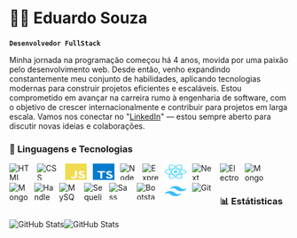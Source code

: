 # 🧑‍💻 Eduardo Souza

**`Desenvolvedor FullStack`**

Minha jornada na programação começou há 4 anos, movida por uma paixão pelo desenvolvimento web. Desde então, venho expandindo constantemente meu conjunto de habilidades, aplicando tecnologias modernas para construir projetos eficientes e escaláveis. Estou comprometido em avançar na carreira rumo à engenharia de software, com o objetivo de crescer internacionalmente e contribuir para projetos em larga escala. Vamos nos conectar no "[LinkedIn](https://www.linkedin.com/in/eduardo-souza432)" — estou sempre aberto para discutir novas ideias e colaborações.

### 🤖 Linguagens e Tecnologias

<div style="display: inline_block">
  <img
    align="left"
    alt="HTML"
    title="HTML"
    height="30"
    width="40"
    style="padding-right: 10px;"
    src="https://cdn.jsdelivr.net/gh/devicons/devicon@latest/icons/html5/html5-original.svg"
  />
  <img
    align="left"
    alt="CSS"
    title="CSS"
    height="30"
    width="40"
    style="padding-right: 10px;"
    src="https://cdn.jsdelivr.net/gh/devicons/devicon@latest/icons/css3/css3-original.svg"
  />
  <img
    align="left"
    alt="Js"
    title="Js"
    height="30"
    width="40"
    style="padding-right: 10px;"
    src="https://raw.githubusercontent.com/devicons/devicon/master/icons/javascript/javascript-plain.svg"
  />
  <img
    align="left"
    alt="Ts"
    title="Ts"
    height="30"
    width="40"
    style="padding-right: 10px;"
    src="https://raw.githubusercontent.com/devicons/devicon/master/icons/typescript/typescript-plain.svg"
  />
  <img
    align="left"
    alt="Node"
    title="Node"
    height="30"
    width="30"
    style="padding-right: 10px;"
    src="https://cdn.jsdelivr.net/gh/devicons/devicon@latest/icons/nodejs/nodejs-original.svg"
  />
  <img
    align="left"
    alt="Express"
    title="Express"
    height="30"
    width="30"
    style="padding-right: 10px;"
    src="https://cdn.jsdelivr.net/gh/devicons/devicon@latest/icons/express/express-original.svg"
  />
  <img
    align="left"
    alt="React"
    title="React"
    height="30"
    width="40"
    style="padding-right: 10px;"
    src="https://raw.githubusercontent.com/devicons/devicon/master/icons/react/react-original.svg"
  />
  <img
    align="left"
    alt="Next"
    title="Next"
    height="30"
    width="40"
    style="padding-right: 10px;"
    src="https://cdn.jsdelivr.net/gh/devicons/devicon@latest/icons/nextjs/nextjs-original.svg"
  />
  <img
    align="left"
    alt="Electron"
    title="Electron"
    height="35"
    width="35"
    style="padding-right: 10px;"
    src="https://cdn.jsdelivr.net/gh/devicons/devicon@latest/icons/electron/electron-original.svg"
  />
  <img
    align="left"
    alt="Mongodb"
    title="Mongodb"
    height="35"
    width="35"
    style="padding-right: 10px;"
    src="https://cdn.jsdelivr.net/gh/devicons/devicon@latest/icons/mongodb/mongodb-original.svg"
  />
  <img
    align="left"
    alt="Mongoose"
    title="Mongoose"
    height="35"
    width="35"
    style="padding-right: 10px;"
    src="https://cdn.jsdelivr.net/gh/devicons/devicon@latest/icons/mongoose/mongoose-original.svg"
  />
  <img
    align="left"
    alt="Handlebars"
    title="Handlebars"
    height="35"
    width="35"
    style="padding-right: 10px;"
    src="https://cdn.jsdelivr.net/gh/devicons/devicon@latest/icons/handlebars/handlebars-original.svg"
  />
  <img
    align="left"
    alt="MySQL"
    title="MySQL"
    height="35"
    width="35"
    style="padding-right: 10px;"
    src="https://cdn.jsdelivr.net/gh/devicons/devicon@latest/icons/mysql/mysql-original.svg"
  />
  <img
    align="left"
    alt="Sequelize"
    title="Sequelize"
    height="35"
    width="35"
    style="padding-right: 10px;"
    src="https://cdn.jsdelivr.net/gh/devicons/devicon@latest/icons/sequelize/sequelize-original.svg"
  />
  <img
    align="left"
    alt="Sass"
    title="Sass"
    height="30"
    width="40"
    style="padding-right: 10px;"
    src="https://icongr.am/devicon/sass-original.svg?size=128&color=currentColor"
  />
  <img
    align="left"
    alt="Bootstap"
    title="Bootstap"
    height="30"
    width="40"
    style="padding-right: 10px;"
    src="https://icongr.am/devicon/bootstrap-plain.svg?size=128&color=4c00ff"
  />
  <img
    align="left"
    alt="Tailwindcss"
    title="Tailwindcss"
    height="30"
    width="40"
    style="padding-right: 10px;"
    src="https://raw.githubusercontent.com/devicons/devicon/6910f0503efdd315c8f9b858234310c06e04d9c0/icons/tailwindcss/tailwindcss-original.svg"
  />
  <img
    align="left"
    alt="Git"
    title="Git"
    height="30"
    width="40"
    style="padding-right: 10px;"
    src="https://cdn.jsdelivr.net/gh/devicons/devicon@latest/icons/git/git-original.svg"
  />
</div>

</br>
</br>

### 📊 Estátisticas

<p>
    <img
        align="left"
        alt="GitHub Stats"
        height="200"
        src="https://github-readme-stats.vercel.app/api?username=eduardoss45&show_icons=true&locale=pt-br&theme=transparent#gh-dark-mode-only"
    />
    <img
        align="left"
        alt="GitHub Stats"
        height="200"
        src="https://github-readme-stats.vercel.app/api/top-langs/?username=eduardoss45&langs_count=4&locale=pt-br&theme=transparent#gh-dark-mode-only"
    />
</p>
